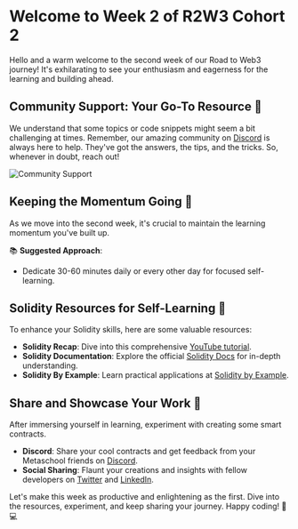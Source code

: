 # Welcome to Week 2 of R2W3 Cohort 2

Hello and a warm welcome to the second week of our Road to Web3 journey! It's exhilarating to see your enthusiasm and eagerness for the learning and building ahead.

## Community Support: Your Go-To Resource 🤝

We understand that some topics or code snippets might seem a bit challenging at times. Remember, our amazing community on [Discord](https://discord.gg/82UEfAaH) is always here to help. They've got the answers, the tips, and the tricks. So, whenever in doubt, reach out!

![Community Support](https://media1.giphy.com/media/P1EVrN8TOIQvvDUFUg/giphy.gif?cid=7941fdc629x6t6m2dmy3ajtdn6zkqmjpztftj8wnjaiatu5w&ep=v1_gifs_search&rid=giphy.gif&ct=g)

## Keeping the Momentum Going 🚀

As we move into the second week, it's crucial to maintain the learning momentum you've built up.

📚 **Suggested Approach**:

- Dedicate 30-60 minutes daily or every other day for focused self-learning.

## Solidity Resources for Self-Learning 📖

To enhance your Solidity skills, here are some valuable resources:

- **Solidity Recap**: Dive into this comprehensive [YouTube tutorial](https://www.youtube.com/watch?v=RQzuQb0dfBM).
- **Solidity Documentation**: Explore the official [Solidity Docs](https://docs.soliditylang.org/en/v0.8.23/) for in-depth understanding.
- **Solidity By Example**: Learn practical applications at [Solidity by Example](https://solidity-by-example.org/).

## Share and Showcase Your Work 🌟

After immersing yourself in learning, experiment with creating some smart contracts.

- **Discord**: Share your cool contracts and get feedback from your Metaschool friends on [Discord](https://discord.com/invite/vbVMUwXWgc).
- **Social Sharing**: Flaunt your creations and insights with fellow developers on [Twitter](https://twitter.com/0xmetaschool) and [LinkedIn](https://www.linkedin.com/company/0xmetaschool/).

Let's make this week as productive and enlightening as the first. Dive into the resources, experiment, and keep sharing your journey. Happy coding! 🎉💻
